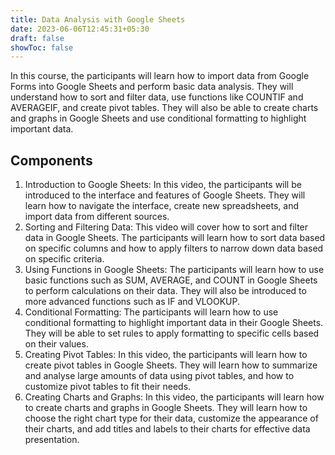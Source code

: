```yaml
---
title: Data Analysis with Google Sheets
date: 2023-06-06T12:45:31+05:30
draft: false
showToc: false
---
```


In this course, the participants will learn how to import data from Google Forms into Google Sheets and perform basic data analysis. They will understand how to sort and filter data, use functions like COUNTIF and AVERAGEIF, and create pivot tables. They will also be able to create charts and graphs in Google Sheets and use conditional formatting to highlight important data.

## Components
1.	Introduction to Google Sheets: In this video, the participants will be introduced to the interface and features of Google Sheets. They will learn how to navigate the interface, create new spreadsheets, and import data from different sources.
2.	Sorting and Filtering Data: This video will cover how to sort and filter data in Google Sheets. The participants will learn how to sort data based on specific columns and how to apply filters to narrow down data based on specific criteria.
3.	Using Functions in Google Sheets: The participants will learn how to use basic functions such as SUM, AVERAGE, and COUNT in Google Sheets to perform calculations on their data. They will also be introduced to more advanced functions such as IF and VLOOKUP.
4.	Conditional Formatting: The participants will learn how to use conditional formatting to highlight important data in their Google Sheets. They will be able to set rules to apply formatting to specific cells based on their values.
5.	Creating Pivot Tables: In this video, the participants will learn how to create pivot tables in Google Sheets. They will learn how to summarize and analyse large amounts of data using pivot tables, and how to customize pivot tables to fit their needs.
6.	Creating Charts and Graphs: In this video, the participants will learn how to create charts and graphs in Google Sheets. They will learn how to choose the right chart type for their data, customize the appearance of their charts, and add titles and labels to their charts for effective data presentation.